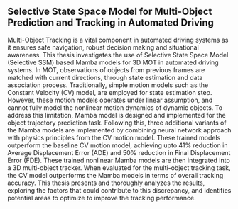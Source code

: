## Selective State Space Model for Multi-Object Prediction and Tracking in Automated Driving

Multi-Object Tracking is a vital component in automated driving systems as it ensures safe navigation, robust decision making and situational awareness. This thesis investigates the use of Selective State Space Model (Selective SSM) based Mamba models for 3D MOT in automated driving systems. In MOT, observations of objects from previous frames are matched with current directions, through state estimation and data association process. Traditionally, simple motion models such as the Constant Velocity (CV) model, are employed for state estimation step. However, these motion models operates under linear assumption, and cannot fully model the nonlinear motion dynamics of dynamic objects. To address this limitation, Mamba model is designed and implemented for the object trajectory prediction task. Following this, three additional variants of the Mamba models are implemented by combining neural network approach with physics principles from the CV motion model. These trained models outperform the baseline CV motion model, achieving upto 41% reduction in Average Displacement Error (ADE) and 50% reduction in Final Displacement Error (FDE). These trained nonlinear Mamba models are then integrated into a 3D multi-object tracker. When evaluated for the multi-object tracking task, the CV model outperforms the Mamba models in terms of overall tracking accuracy. This thesis presents and thoroughly analyzes the results, exploring the factors that could contribute to this discrepancy, and identifies potential areas to optimize to improve the tracking performance.
